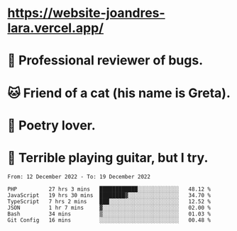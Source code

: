 # https://website-joandres-lara.vercel.app/
# 🐛 Professional reviewer of bugs.
# 🐱 Friend of a cat (his name is Greta).
# 📜 Poetry lover.
# 🎸 Terrible playing guitar, but I try.

<!--START_SECTION:waka-->

```text
From: 12 December 2022 - To: 19 December 2022

PHP          27 hrs 3 mins   ████████████░░░░░░░░░░░░░   48.12 %
JavaScript   19 hrs 30 mins  ████████▓░░░░░░░░░░░░░░░░   34.70 %
TypeScript   7 hrs 2 mins    ███░░░░░░░░░░░░░░░░░░░░░░   12.52 %
JSON         1 hr 7 mins     ▓░░░░░░░░░░░░░░░░░░░░░░░░   02.00 %
Bash         34 mins         ▒░░░░░░░░░░░░░░░░░░░░░░░░   01.03 %
Git Config   16 mins         ░░░░░░░░░░░░░░░░░░░░░░░░░   00.48 %
```

<!--END_SECTION:waka-->
